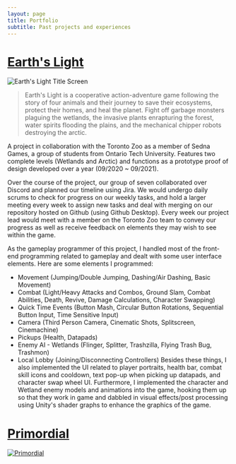 ```yaml
---
layout: page
title: Portfolio
subtitle: Past projects and experiences
---
```

# [Earth's Light](https://hamraj-rai.itch.io/earths-light)
![Earth's Light Title Screen](https://img.itch.zone/aW1hZ2UvOTc0MTIzLzczMjM0NDEucG5n/347x500/yRgepC.png)

>Earth's Light is a cooperative action-adventure game following the story of four animals and their journey to save their ecosystems, protect their homes, and heal the planet. Fight off garbage monsters plaguing the wetlands, the invasive plants enrapturing the forest, water spirits flooding the plains, and the mechanical chipper robots destroying the arctic.

A project in collaboration with the Toronto Zoo as a member of Sedna Games, a group of students from Ontario Tech University. Features two complete levels (Wetlands and Arctic) and functions as a prototype proof of design developed over a year (09/2020 ~ 09/2021).

Over the course of the project, our group of seven collaborated over Discord and planned our timeline using Jira. We would undergo daily scrums to check for progress on our weekly tasks, and hold a larger meeting every week to assign new tasks and deal with merging on our repository hosted on Github (using Github Desktop). Every week our project lead would meet with a member on the Toronto Zoo team to convey our progress as well as receive feedback on elements they may wish to see within the game.

As the gameplay programmer of this project, I handled most of the front-end programming related to gameplay and dealt with some user interface elements. Here are some elements I programmed:
- Movement (Jumping/Double Jumping, Dashing/Air Dashing, Basic Movement)
- Combat (Light/Heavy Attacks and Combos, Ground Slam, Combat Abilities, Death, Revive, Damage Calculations, Character Swapping)
- Quick Time Events (Button Mash, Circular Button Rotations, Sequential Button Input, Time Sensitive Input)
- Camera (Third Person Camera, Cinematic Shots, Splitscreen, Cinemachine)
- Pickups (Health, Datapads)
- Enemy AI - Wetlands (Flinger, Splitter, Trashzilla, Flying Trash Bug, Trashmon)
- Local Lobby (Joining/Disconnecting Controllers)
Besides these things, I also implemented the UI related to player portraits, health bar, combat skill icons and cooldown, text pop-up when picking up datapads, and character swap wheel UI. Furthermore, I implemented the character and Wetland enemy models and animations into the game, hooking them up so that they work in game and dabbled in visual effects/post processing using Unity's shader graphs to enhance the graphics of the game.

# [Primordial](https://promethaes.itch.io/primordial)
[![Primordial](http://img.youtube.com/vi/iZOTqHBXW2M/0.jpg)](https://www.youtube.com/watch?v=iZOTqHBXW2M)